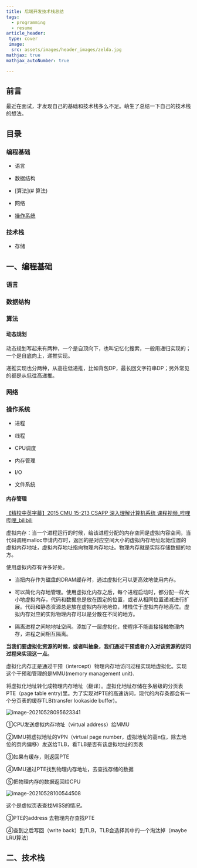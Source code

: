 ```yaml
---
title: 后端开发技术栈总结
tags: 
  - programming
  - resume
article_header:
 type: cover
 image:
  src: assets/images/header_images/zelda.jpg
mathjax: true
mathjax_autoNumber: true

---
```




## 前言

最近在面试，才发现自己的基础和技术栈多么不足。萌生了总结一下自己的技术栈的想法。



## 目录

### 编程基础

* 语言

* 数据结构

* [算法](# 算法)

* 网络

* [操作系统](#操作系统)

  

### 技术栈

* 存储





## 一、编程基础

### 语言



### 数据结构



### 算法

#### 动态规划

动态规划写起来有两种，一个是自顶向下，也叫记忆化搜索，一般用递归实现的；一个是自底向上，递推实现。

递推实现也分两种，从高往低递推，比如背包DP，最长回文字符串DP；另外常见的都是从低往高递推。



### 网络



### 操作系统

* 进程

* 线程

* CPU调度

* 内存管理

* I/O

* 文件系统



#### 内存管理

[【精校中英字幕】2015 CMU 15-213 CSAPP 深入理解计算机系统 课程视频_哔哩哔哩_bilibili](https://www.bilibili.com/video/BV1iW411d7hd?p=17)

虚拟内存：当一个进程运行的时候，给该进程分配的内存空间是虚拟内容空间，当代码调用malloc申请内存时，返回的是对应空间大小的虚拟内存地址起始位置的虚拟内存地址，虚拟内存地址指向物理内存地址。物理内存就是实际存储数据的地方。

使用虚拟内存有许多好处。

* 当把内存作为磁盘的DRAM缓存时，通过虚拟化可以更高效地使用内存。
* 可以简化内存地管理。使用虚拟化内存之后，每个进程启动时，都分配一样大小地虚拟内存，代码和数据总是放在固定的位置，或者从相同位置递减进行扩展。代码和静态资源总是放在虚拟内存地地位，堆栈位于虚拟内存地高位。虚拟内存对应的实际物理内存可以是分散在不同的地方。

* 隔离进程之间地地址空间。添加了一层虚拟化，使程序不能直接接触物理内存，进程之间相互隔离。

**当我们要虚拟化资源的时候，或者叫抽象，我们通过干预或者介入对该资源的访问过程来实现这一点。**

虚拟化内存正是通过干预（intercept）物理内存地访问过程实现地虚拟化。实现这个干预和管理的是MMU(memory management unit).

将虚拟化地址转化成物理内存地址（翻译）。虚拟化地址存储在多层级的分页表PTE（page table entry)里。为了实现对PTE的高速访问，现代的内存条都会有一个分页表的缓存TLB(transfer lookaside buffer)。

![image-20210528095623341](https://fuyi-huang.github.io/assets/images/2021-05-25/image-20210528095623341.png)

①CPU发送虚拟内存地址（virtual address）给MMU

②MMU把虚拟地址的VPN（virtual page number，虚拟地址的高n位，除去地位的页内偏移）发送给TLB，看TLB是否有该虚拟地址的页表

③如果有缓存，则返回PTE

④MMU通过PTE找到物理内存地址，去查找存储的数据

⑤把物理内存的数据返回给CPU

![image-20210528100544508](https://fuyi-huang.github.io//assets/images/2021-05-25/image-20210528100544508.png)

这个是虚拟页表查找MISS的情况。

③PTE的address 去物理内存查找PTE

④查到之后写回（write back）到TLB，TLB会选择其中的一个淘汰掉（maybe LRU算法）



## 二、技术栈